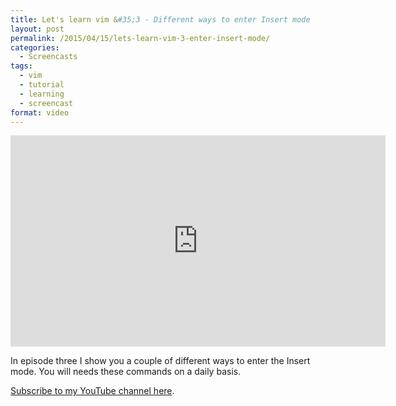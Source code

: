 ```yaml
---
title: Let's learn vim &#35;3 - Different ways to enter Insert mode
layout: post
permalink: /2015/04/15/lets-learn-vim-3-enter-insert-mode/
categories:
  - Screencasts
tags:
  - vim
  - tutorial
  - learning
  - screencast
format: video
---
```

<iframe width="600" height="338" src="https://www.youtube-nocookie.com/embed/pDfp83x1LwU" frameborder="0" allowfullscreen></iframe>

In episode three I show you a couple of different ways to enter the Insert mode. You will needs these commands on a daily basis.

[Subscribe to my YouTube channel here](http://www.youtube.com/subscription_center?add_user=visuellegedanken).

